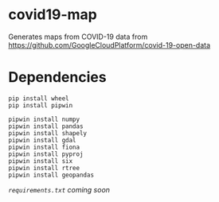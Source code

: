 # covid19-map

Generates maps from COVID-19 data from https://github.com/GoogleCloudPlatform/covid-19-open-data


# Dependencies
~~~
pip install wheel
pip install pipwin

pipwin install numpy
pipwin install pandas
pipwin install shapely
pipwin install gdal
pipwin install fiona
pipwin install pyproj
pipwin install six
pipwin install rtree
pipwin install geopandas
~~~

_`requirements.txt` coming soon_
